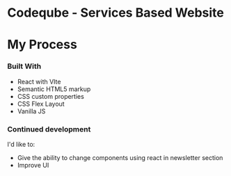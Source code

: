 # Codeqube - Services Based Website

# My Process
### Built With

- React with VIte
- Semantic HTML5 markup
- CSS custom properties
- CSS Flex Layout
- Vanilla JS

### Continued development
I'd like to:
- Give the ability to change components using react in newsletter section
- Improve UI 
